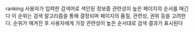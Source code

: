 
ranking
사용자가 입력한 검색어로 색인된 정보중 관련성이 높은 페이지의 순서를 매긴다
이 순위는 검색 알고리즘을 통해 결정되며 페이지의 품질, 관련성, 권위 등을 고려한다.
순위가 매겨진 후 사용자에게 가장 관련성이 높은 순서대로 검색 결과가 표시된다


